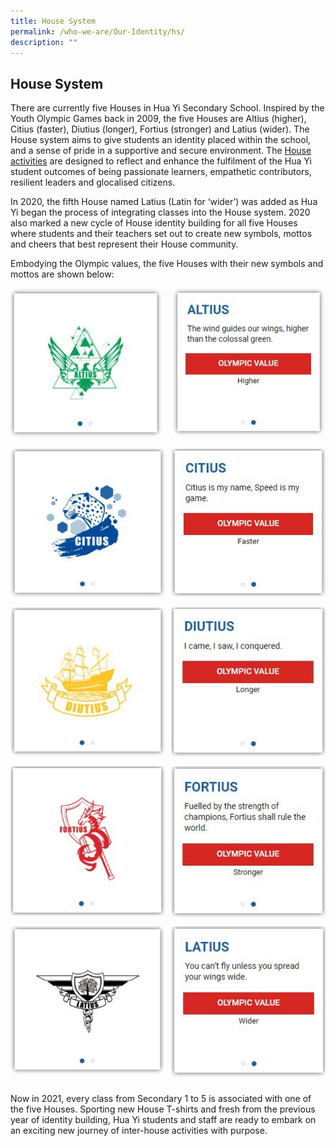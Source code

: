 ```yaml
---
title: House System
permalink: /who-we-are/Our-Identity/hs/
description: ""
---
```

## House System

There are currently five Houses in Hua Yi Secondary School. Inspired by the Youth Olympic Games back in 2009, the five Houses are Altius (higher), Citius (faster), Diutius (longer), Fortius (stronger) and Latius (wider). The House system aims to give students an identity placed within the school, and a sense of pride in a supportive and secure environment. The [House activities](/the-huayi-experience/hp/) are designed to reflect and enhance the fulfilment of the Hua Yi student outcomes of being passionate learners, empathetic contributors, resilient leaders and glocalised citizens.

In 2020, the fifth House named Latius (Latin for ‘wider’) was added as Hua Yi began the process of integrating classes into the House system. 2020 also marked a new cycle of House identity building for all five Houses where students and their teachers set out to create new symbols, mottos and cheers that best represent their House community.  

Embodying the Olympic values, the five Houses with their new symbols and mottos are shown below:

<img src="/images/photo1669633022.jpeg" style="width:48%" align=left>
<img src="/images/photo1669633032.jpeg" style="width:49%" align=right>
<br clear="left"><br>

<img src="/images/photo1669633079.jpeg" style="width:49%" align=left>
<img src="/images/photo1669633094.jpeg" style="width:49%" align=right>
<br clear="left"><br>

<img src="/images/photo1669633143.jpeg" style="width:49%" align=left>
<img src="/images/photo1669633153.jpeg" style="width:49%" align=right>
<br clear="left"><br>

<img src="/images/photo1669633196.jpeg" style="width:49%" align=left>
<img src="/images/photo1669633207.jpeg" style="width:49%" align=right>
<br clear="left"><br>

<img src="/images/photo1669633268.jpeg" style="width:49%" align=left>
<img src="/images/photo1669633279.jpeg" style="width:49%" align=right>
<br clear="left"><br>

Now in 2021, every class from Secondary 1 to 5 is associated with one of the five Houses. Sporting new House T-shirts and fresh from the previous year of identity building, Hua Yi students and staff are ready to embark on an exciting new journey of inter-house activities with purpose.
